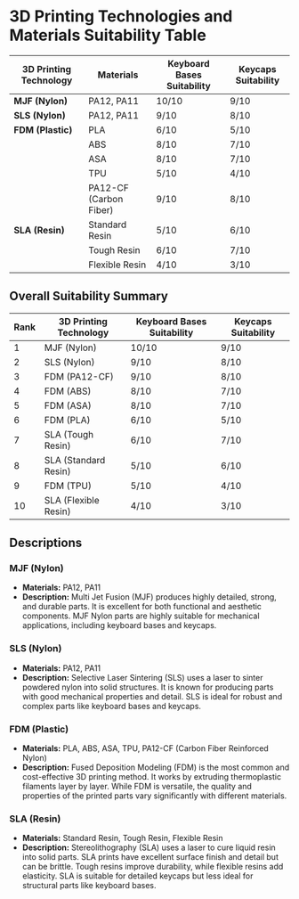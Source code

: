 # 3D Printing Technologies and Materials Suitability Table

| 3D Printing Technology | Materials                    | Keyboard Bases Suitability | Keycaps Suitability |
|------------------------|------------------------------|----------------------------|---------------------|
| **MJF (Nylon)**        | PA12, PA11                   | 10/10                      | 9/10                |
| **SLS (Nylon)**        | PA12, PA11                   | 9/10                       | 8/10                |
| **FDM (Plastic)**      | PLA                          | 6/10                       | 5/10                |
|                        | ABS                          | 8/10                       | 7/10                |
|                        | ASA                          | 8/10                       | 7/10                |
|                        | TPU                          | 5/10                       | 4/10                |
|                        | PA12-CF (Carbon Fiber)       | 9/10                       | 8/10                |
| **SLA (Resin)**        | Standard Resin               | 5/10                       | 6/10                |
|                        | Tough Resin                  | 6/10                       | 7/10                |
|                        | Flexible Resin               | 4/10                       | 3/10                |

## Overall Suitability Summary

| Rank | 3D Printing Technology | Keyboard Bases Suitability | Keycaps Suitability |
|------|------------------------|----------------------------|---------------------|
| 1    | MJF (Nylon)            | 10/10                      | 9/10                |
| 2    | SLS (Nylon)            | 9/10                       | 8/10                |
| 3    | FDM (PA12-CF)          | 9/10                       | 8/10                |
| 4    | FDM (ABS)              | 8/10                       | 7/10                |
| 5    | FDM (ASA)              | 8/10                       | 7/10                |
| 6    | FDM (PLA)              | 6/10                       | 5/10                |
| 7    | SLA (Tough Resin)      | 6/10                       | 7/10                |
| 8    | SLA (Standard Resin)   | 5/10                       | 6/10                |
| 9    | FDM (TPU)              | 5/10                       | 4/10                |
| 10   | SLA (Flexible Resin)   | 4/10                       | 3/10                |

## Descriptions

### **MJF (Nylon)**
- **Materials:** PA12, PA11
- **Description:** Multi Jet Fusion (MJF) produces highly detailed, strong, and durable parts. It is excellent for both functional and aesthetic components. MJF Nylon parts are highly suitable for mechanical applications, including keyboard bases and keycaps.

### **SLS (Nylon)**
- **Materials:** PA12, PA11
- **Description:** Selective Laser Sintering (SLS) uses a laser to sinter powdered nylon into solid structures. It is known for producing parts with good mechanical properties and detail. SLS is ideal for robust and complex parts like keyboard bases and keycaps.

### **FDM (Plastic)**
- **Materials:** PLA, ABS, ASA, TPU, PA12-CF (Carbon Fiber Reinforced Nylon)
- **Description:** Fused Deposition Modeling (FDM) is the most common and cost-effective 3D printing method. It works by extruding thermoplastic filaments layer by layer. While FDM is versatile, the quality and properties of the printed parts vary significantly with different materials.

### **SLA (Resin)**
- **Materials:** Standard Resin, Tough Resin, Flexible Resin
- **Description:** Stereolithography (SLA) uses a laser to cure liquid resin into solid parts. SLA prints have excellent surface finish and detail but can be brittle. Tough resins improve durability, while flexible resins add elasticity. SLA is suitable for detailed keycaps but less ideal for structural parts like keyboard bases.
